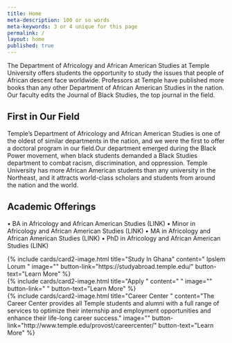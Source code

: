 ```yaml
---
title: Home
meta-description: 100 or so words
meta-keywords: 3 or 4 unique for this page
permalink: /
layout: home
published: true
---
```

The Department of Africology and African American Studies at Temple University offers students the opportunity to study the issues that people of African descent face worldwide. Professors at Temple have published more books than any other Department of African American Studies in the nation. Our faculty edits the Journal of Black Studies, the top journal in the field.

## First in Our Field

Temple’s Department of Africology and African American Studies is one of the oldest of similar departments in the nation, and we were the first to offer a doctoral program in our field.Our department emerged during the Black Power movement, when black students demanded a Black Studies department to combat racism, discrimination, and oppression. Temple University has more African American students than any university in the Northeast, and it attracts world-class scholars and students from around the nation and the world. 

## Academic Offerings

• BA in Africology and African American Studies (LINK)
• Minor in Africology and African American Studies (LINK)
• MA in Africology and African American Studies (LINK)
• PhD in Africology and African American Studies (LINK)

<div class="row row-wide">
  <div class="col m12 l4">{% include cards/card2-image.html 
    title="Study In Ghana" 
    content=" Ipslem Lorum " 
    image="" 
    button-link="https://studyabroad.temple.edu/" 
    button-text="Learn More" %}
  </div>
  <div class="row row-wide">
    <div class="col m12 l4">{% include cards/card2-image.html 
      title="Apply " 
      content=" " 
      image="" 
      button-link=" " 
      button-text="Learn More" %}
    </div>
    <div class="row row-wide">
      <div class="col m12 l4">{% include cards/card2-image.html 
        title="Career Center " 
        content="The Career Center provides all Temple students and alumni with a full range of services to optimize their internship and employment opportunities and enhance their life-long career success." 
        image="" 
        button-link="http://www.temple.edu/provost/careercenter/" 
        button-text="Learn More" %}
      </div>
</div>
